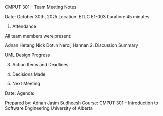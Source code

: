 
CMPUT 301 – Team Meeting Notes

Date: October 30th, 2025
Location: ETLC E1-003
Duration: 45 minutes

1. Attendance

All team members were present:

Adnan
Hetang
Nick
Dotun
Neroij
Hannan
2. Discussion Summary

UML Design Progress




3. Action Items and Deadlines



4. Decisions Made




5. Next Meeting

Date: 
Agenda:


Prepared by: Adnan Jasim Sudheesh
Course: CMPUT 301 – Introduction to Software Engineering
University of Alberta
